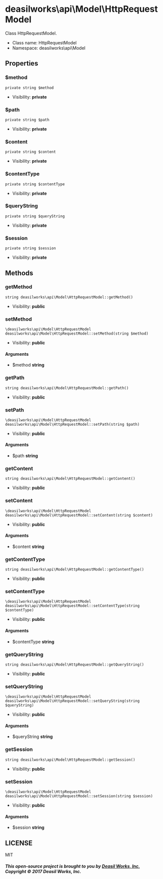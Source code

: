 deasilworks\api\Model\HttpRequestModel
===============

Class HttpRequestModel.




* Class name: HttpRequestModel
* Namespace: deasilworks\api\Model





Properties
----------


### $method

    private string $method





* Visibility: **private**


### $path

    private string $path





* Visibility: **private**


### $content

    private string $content





* Visibility: **private**


### $contentType

    private string $contentType





* Visibility: **private**


### $queryString

    private string $queryString





* Visibility: **private**


### $session

    private string $session





* Visibility: **private**


Methods
-------


### getMethod

    string deasilworks\api\Model\HttpRequestModel::getMethod()





* Visibility: **public**




### setMethod

    \deasilworks\api\Model\HttpRequestModel deasilworks\api\Model\HttpRequestModel::setMethod(string $method)





* Visibility: **public**


#### Arguments
* $method **string**



### getPath

    string deasilworks\api\Model\HttpRequestModel::getPath()





* Visibility: **public**




### setPath

    \deasilworks\api\Model\HttpRequestModel deasilworks\api\Model\HttpRequestModel::setPath(string $path)





* Visibility: **public**


#### Arguments
* $path **string**



### getContent

    string deasilworks\api\Model\HttpRequestModel::getContent()





* Visibility: **public**




### setContent

    \deasilworks\api\Model\HttpRequestModel deasilworks\api\Model\HttpRequestModel::setContent(string $content)





* Visibility: **public**


#### Arguments
* $content **string**



### getContentType

    string deasilworks\api\Model\HttpRequestModel::getContentType()





* Visibility: **public**




### setContentType

    \deasilworks\api\Model\HttpRequestModel deasilworks\api\Model\HttpRequestModel::setContentType(string $contentType)





* Visibility: **public**


#### Arguments
* $contentType **string**



### getQueryString

    string deasilworks\api\Model\HttpRequestModel::getQueryString()





* Visibility: **public**




### setQueryString

    \deasilworks\api\Model\HttpRequestModel deasilworks\api\Model\HttpRequestModel::setQueryString(string $queryString)





* Visibility: **public**


#### Arguments
* $queryString **string**



### getSession

    string deasilworks\api\Model\HttpRequestModel::getSession()





* Visibility: **public**




### setSession

    \deasilworks\api\Model\HttpRequestModel deasilworks\api\Model\HttpRequestModel::setSession(string $session)





* Visibility: **public**


#### Arguments
* $session **string**



## LICENSE

MIT

##### This open-source project is brought to you by [Deasil Works, Inc.](http://deasil.works/) Copyright &copy; 2017 Deasil Works, Inc.